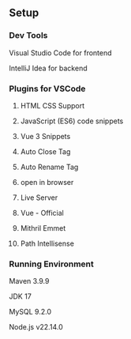 ## Setup

### Dev Tools

Visual Studio Code for frontend

IntelliJ Idea for backend

### Plugins for VSCode

1. HTML CSS Support

2. JavaScript (ES6) code snippets

3. Vue 3 Snippets

4. Auto Close Tag

5. Auto Rename Tag

6. open in browser

7. Live Server

8. Vue - Official

9. Mithril Emmet

10. Path Intellisense

### Running Environment

Maven 3.9.9

JDK 17

MySQL 9.2.0

Node.js v22.14.0
